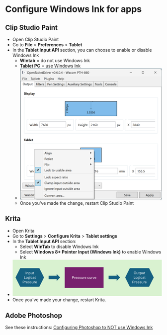 # Configure Windows Ink for apps

## Clip Studio Paint

* Open Clip Studio Paint
* Go to **File** > **Preferences** > **Tablet**
* In the **Tablet Input API** section, you can choose to enable or disable Windows Ink
  * **Wintab** = do not use Windows Ink
  * **Tablet PC** = use Windows Ink
  * ![](<../../../.gitbook/assets/image (224).png>)
  * Once you've made the change, restart Clip Studio Paint

## Krita

* Open Krita
* Go to **Settings** > **Configure Krita** > **Tablet settings**
* In the **Tablet Input API** section:
  * Select **WinTab** to disable Windows Ink
  * Select **Windows 8+ Pointer Input (Windows Ink)** to enable Windows Ink
* ![](<../../../.gitbook/assets/image (10).png>)
* Once you've made your change, restart Krita.

## Adobe Photoshop

See these instructions: [Configuring Photoshop to NOT use Windows Ink](configuring-photoshop-to-not-use-windows-ink.md)&#x20;



